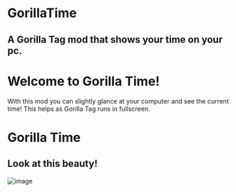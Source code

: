# GorillaTime
## A Gorilla Tag mod that shows your time on your pc.

# Welcome to Gorilla Time!
With this mod you can slightly glance at your computer and see the current time!
This helps as Gorilla Tag runs in fullscreen.


# Gorilla Time
## Look at this beauty!
![image](https://github.com/user-attachments/assets/82c591dc-d959-4fad-8f04-740c7bdaae26)
